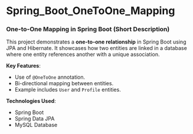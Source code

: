 # Spring_Boot_OneToOne_Mapping

### **One-to-One Mapping in Spring Boot (Short Description)**

This project demonstrates a **one-to-one relationship** in Spring Boot using JPA and Hibernate. It showcases how two entities are linked in a database where one entity references another with a unique association.  

**Key Features**:  
- Use of `@OneToOne` annotation.  
- Bi-directional mapping between entities.  
- Example includes `User` and `Profile` entities.  

**Technologies Used**:  
- Spring Boot  
- Spring Data JPA  
- MySQL Database
